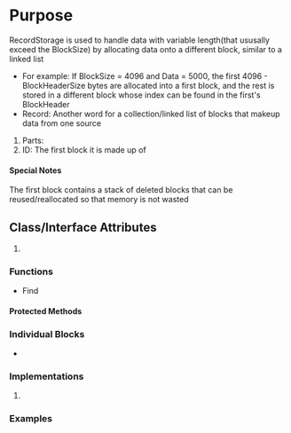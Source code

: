 # Purpose
RecordStorage is used to handle data with variable length(that ususally exceed the BlockSize) by allocating data onto a different block, similar to a linked list
- For example: If BlockSize = 4096 and Data = 5000, the first 4096 - BlockHeaderSize bytes are allocated into a first block, and the rest is stored in a different block whose index can be found in the first's BlockHeader
- Record: Another word for a collection/linked list of blocks that makeup data from one source
1. Parts:
1. ID: The first block it is made up of
#### Special Notes
The first block contains a stack of deleted blocks that can be reused/reallocated so that memory is not wasted

## Class/Interface Attributes
1. 


### Functions
- Find
    

#### Protected Methods



### Individual Blocks
- 


### Implementations
1. 

### Examples